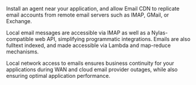 Install an agent near your application, and allow Email CDN to replicate
email accounts from remote email servers such as IMAP, GMail, or Exchange.

Local email messages are accessible via IMAP as well as a Nylas-compatible web API,
simplifying programmatic integrations. Emails are also fulltext indexed, and made
accessible via Lambda and map-reduce mechanisms.

Local network access to emails ensures business continuity for your applications
during WAN and cloud email provider outages, while also ensuring optimal
application performance.
